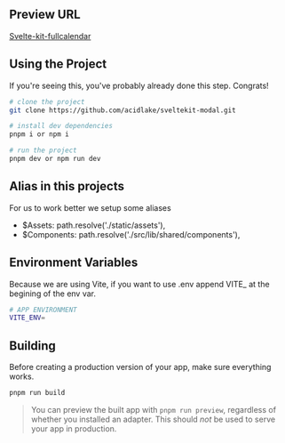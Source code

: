 ## Preview URL
[Svelte-kit-fullcalendar](https://svelte-kit-modal.netlify.app/)
## Using the Project

If you're seeing this, you've probably already done this step. Congrats!

```bash
# clone the project
git clone https://github.com/acidlake/sveltekit-modal.git

# install dev dependencies
pnpm i or npm i

# run the project
pnpm dev or npm run dev
```

## Alias in this projects

For us to work better we setup some aliases
- $Assets: path.resolve('./static/assets'),
- $Components: path.resolve('./src/lib/shared/components'),


## Environment Variables

Because we are using Vite, if you want to use .env append VITE_ at the begining of the env var.

```bash
# APP ENVIRONMENT
VITE_ENV=
```
## Building

Before creating a production version of your app, make sure everything works.

```bash
pnpm run build
```

> You can preview the built app with `pnpm run preview`, regardless of whether you installed an adapter. This should _not_ be used to serve your app in production.
